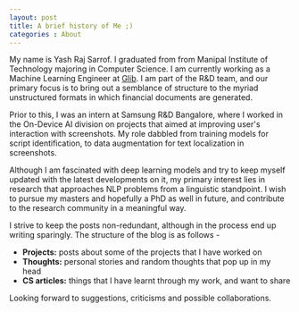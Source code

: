 ```yaml
---
layout: post
title: A brief history of Me ;)
categories : About
---
```


My name is Yash Raj Sarrof. I graduated from from Manipal Institute of Technology majoring in Computer Science. I am currently working as a Machine Learning Engineer at [Glib](https://glib.ai/). I am part of the R&D team, and our primary focus is to bring out a semblance of structure to the myriad unstructured formats in which financial documents are generated.

Prior to this, I was an intern at Samsung R&D Bangalore, where I worked in the On-Device AI division on projects that aimed at improving user's interaction with screenshots. My role dabbled from training models for script identification, to data augmentation for text localization in screenshots.

Although I am fascinated with deep learning models and try to keep myself updated with the latest developments on it, my primary interest lies in research that approaches NLP problems from a linguistic standpoint. I wish to pursue my masters and hopefully a PhD as well in future, and contribute to the research community in a meaningful way. 

I strive to keep the posts non-redundant, although in the process end up writing sparingly. The structure of the blog is as follows - 

* **Projects:** posts about some of the projects that I have worked on
* **Thoughts:** personal stories and random thoughts that pop up in my head
* **CS articles:** things that I have learnt through my work, and want to share

Looking forward to suggestions, criticisms and possible collaborations.
